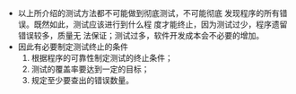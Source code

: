 - 以上所介绍的测试方法都不可能做到彻底测试，不可能彻底 发现程序的所有错误。既然如此，测试应该进行到什么程 度才能终止，因为测试过少，程序遗留错误较多，质量无 法保证；测试过多，软件开发成本会不必要的增加。
- 因此有必要制定测试终止的条件
	1. 根据程序的可靠性制定测试的终止条件；
	2. 测试的覆盖率要达到一定的目标；
	3. 规定至少要查出的错误数量。